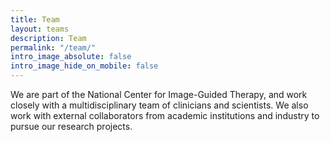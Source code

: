 ```yaml
---
title: Team
layout: teams
description: Team
permalink: "/team/"
intro_image_absolute: false
intro_image_hide_on_mobile: false
---
```


We are part of the National Center for Image-Guided Therapy, and work closely with a multidisciplinary team of clinicians and scientists. We also work with external collaborators from academic institutions and industry to pursue our research projects. 
